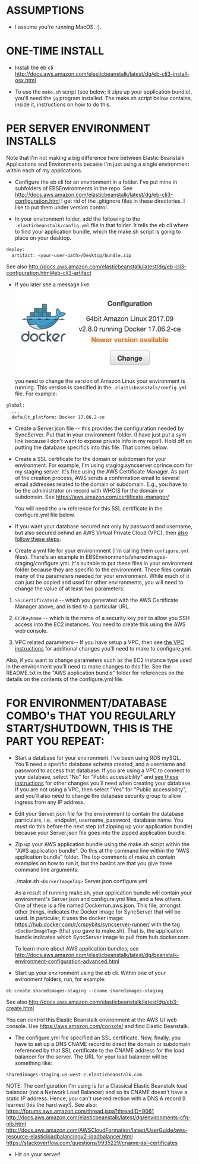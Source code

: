 ASSUMPTIONS
===========

* I assume you're running MacOS. :).

ONE-TIME INSTALL
================

* Install the eb cli
	http://docs.aws.amazon.com/elasticbeanstalk/latest/dg/eb-cli3-install-osx.html

* To use the `make.sh` script (see below; it zips up your application bundle), you'll need the `jq` program installed. The make.sh script below contains, inside it, instructions on how to do this.

PER SERVER ENVIRONMENT INSTALLS
===============================

  Note that I'm not making a big difference here between Elastic Beanstalk Applications and Environments becaise I'm just using a single environment within each of my applications.

* Configure the eb cli for an environment in a folder. I've put mine in subfolders of EBSEnvironments in the repo. See http://docs.aws.amazon.com/elasticbeanstalk/latest/dg/eb-cli3-configuration.html
I get rid of the .gitignore files in these directories. I like to put them under version control.

* In your environment folder, add the following to the `.elasticbeanstalk/config.yml` file in that folder. It tells the eb cli where to find your application bundle, which the make.sh script is going to place on your desktop.

```
deploy:
  artifact: <your-user-path>/Desktop/bundle.zip
```

  See also http://docs.aws.amazon.com/elasticbeanstalk/latest/dg/eb-cli3-configuration.html#eb-cli3-artifact

* If you later see a message like:
![update message](EnvironmentUpdateMessage.png)
you need to change the version of Amazon Linux your environment is running.
This version is specified in the `.elasticbeanstalk/config.yml` file. For example:

```
global:
  ...
  default_platform: Docker 17.06.2-ce
```


* Create a Server.json file -- this provides the configuration needed by SyncServer. Put that in your environment folder. (I have just put a sym link because I don't want to expose private info in my repo!). Hold off on putting the database specifics into this file. That comes below.

* Create a SSL certificate for the domain or subdomain for your environment. For example, I'm using staging.syncserver.cprince.com for my staging server. It's free using the AWS Certificate Manager. As part of the creation process, AWS sends a confirmation email to several email addresses related to the domain or subdomain. E.g., you have to be the administrator on record with WHOIS for the domain or subdomain. See https://aws.amazon.com/certificate-manager/

  You will need the `arn` reference for this SSL certificate in the configure.yml file below.
  
* If you want your database secured not only by password and username, but also secured behind an AWS Virtual Private Cloud (VPC), then [also follow these steps](LaunchingEnvironment-VPC.md).

* Create a yml file for your environmnent (I'm calling them `configure.yml` files). There's an example in EBSEnvironments/sharedimages-staging/configure.yml. It's suitable to put these files in your environment folder because they are specific to the environment. These files contain many of the parameters needed for your environment. While much of it can just be copied and used for other environments, you will need to change the value of at least two parameters:

1. `SSLCertificateId` -- which you generated with the AWS Certificate Manager above, and is tied to a particular URL. 

2. `EC2KeyName` -- which is the name of a security key pair to allow you SSH access into the EC2 instances. You need to create this using the AWS web console.

3. VPC related parameters-- If you have setup a VPC, then see [the VPC instructions](LaunchingEnvironment-VPC.md) for additional changes you'll need to make to configure.yml.
    
  Also, if you want to change parameters such as the EC2 instance type used in the environment you'll need to make changes to this file. See the README.txt in the "AWS application bundle" folder for references on the details on the contents of the configure.yml file.

FOR ENVIRONMENT/DATABASE COMBO's THAT YOU REGULARLY START/SHUTDOWN, THIS IS THE PART YOU REPEAT:
================================================================================================

* Start a database for your environment. I've been using RDS mySQL. You'll need a specific database schema created, and a username and password to access that database. If you are using a VPC to connect to your database, select "No" for "Public accessibility" and [see these instructions](LaunchingEnvironment-VPC.md) for other changes you'll need when creating your database. If you are not using a VPC, then select "Yes" for "Public accessibility", and you'll also need to change the database security group to allow ingress from any IP address.

* Edit your Server.json file for the environment to contain the database particulars, i.e., endpoint, username, password, database name. You *must* do this before the next step (of zipping up your application bundle) because your Server.json file goes into the zipped application bundle.

* Zip up your AWS application bundle using the make.sh script within the "AWS application bundle". Do this at the command line within the "AWS application bundle" folder. The top comments of make.sh contain examples on how to run it, but the basics are that you give three command line arguments:

  ./make.sh `<DockerImageTag>` Server.json configure.yml

  As a result of running make.sh, your application bundle will contain your environment's Server.json and configure.yml files, and a few others. One of these is a file named Dockerrun.aws.json. This file, amongst other things, indicates the Docker image for SyncServer that will be used. In particular, it uses the docker image: https://hub.docker.com/r/crspybits/syncserver-runner/ with the tag `<DockerImageTag>` (that you gave to make.sh). That is, the application bundle indicates which SyncServer image to pull from hub.docker.com.

  To learn more about AWS application bundles, see http://docs.aws.amazon.com/elasticbeanstalk/latest/dg/beanstalk-environment-configuration-advanced.html

* Start up your environment using the eb cli. Within one of your evironment folders, run, for example:

```
eb create sharedimages-staging --cname sharedimages-staging
```

  See also http://docs.aws.amazon.com/elasticbeanstalk/latest/dg/eb3-create.html

  You can control this Elastic Beanstalk environment at the AWS UI web console. Use https://aws.amazon.com/console/ and find Elastic Beanstalk.

* The configure.yml file specified an SSL certificate. Now, finally, you have to set up a DNS CNAME record to direct the domain or subdomain referenced by that SSL certificate to the CNAME address for the load balancer for the server. The URL for your load balancer will be something like:

```
sharedimages-staging.us-west-2.elasticbeanstalk.com
```

NOTE: The configuration I'm using is for a Classical Elastic Beanstalk load balancer (not a Network Load Balancer) and so its CNAME doesn't have a static IP address. Hence, you can't use redirection with a DNS A record (I learned this the hard way!). See also:
https://forums.aws.amazon.com/thread.jspa?threadID=9061
http://docs.aws.amazon.com/elasticbeanstalk/latest/dg/environments-cfg-nlb.html
http://docs.aws.amazon.com/AWSCloudFormation/latest/UserGuide/aws-resource-elasticloadbalancingv2-loadbalancer.html
https://stackoverflow.com/questions/9935229/cname-ssl-certificates

* Hit on your server!
